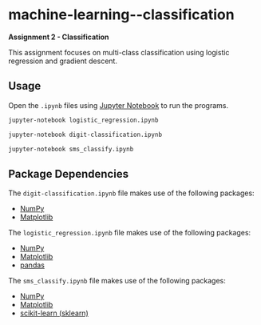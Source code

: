 # machine-learning--classification

**Assignment 2 - Classification**

This assignment focuses on multi-class classification using logistic regression and gradient descent.

## Usage

Open the `.ipynb` files using [Jupyter Notebook](https://jupyter.org) to run the programs.

```bash
jupyter-notebook logistic_regression.ipynb
```

```bash
jupyter-notebook digit-classification.ipynb
```

```bash
jupyter-notebook sms_classify.ipynb
```

## Package Dependencies

The `digit-classification.ipynb` file makes use of the following packages:

* [NumPy](https://numpy.org)
* [Matplotlib](https://matplotlib.org)

The `logistic_regression.ipynb` file makes use of the following packages:

* [NumPy](https://numpy.org)
* [Matplotlib](https://matplotlib.org)
* [pandas](https://pandas.pydata.org)

The `sms_classify.ipynb` file makes use of the following packages:

* [NumPy](https://numpy.org)
* [Matplotlib](https://matplotlib.org)
* [scikit-learn (sklearn)](https://scikit-learn.org/stable/)

